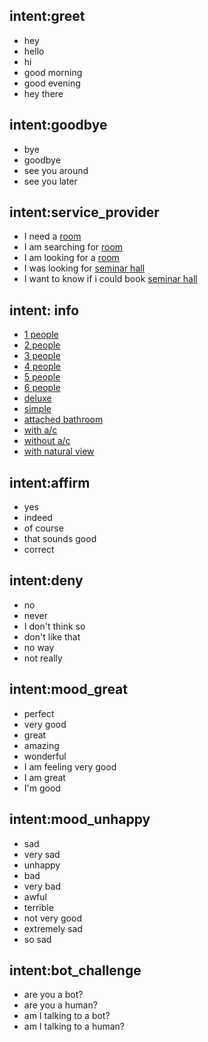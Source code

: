 ## intent:greet
- hey
- hello
- hi
- good morning
- good evening
- hey there

## intent:goodbye
- bye
- goodbye
- see you around
- see you later

## intent:service_provider
- I need a [room](facility_type)
- I am searching for [room](facility_type)
- I am looking for a [room](facility_type)
- I was looking for [seminar hall](facility_type)
- I want to know if i could book [seminar hall](facility_type) 

## intent: info
- [1 people](number_of_person)
- [2 people](number_of_person)
- [3 people](number_of_person)
- [4 people](number_of_person)
- [5 people](number_of_person)
- [6 people](number_of_person)
- [deluxe](room_type)
- [simple](room_type)
- [attached bathroom](room_type)
- [with a/c](room_type)
- [without a/c](room_type)
- [with natural view](room_type)


## intent:affirm
- yes
- indeed
- of course
- that sounds good
- correct

## intent:deny
- no
- never
- I don't think so
- don't like that
- no way
- not really

## intent:mood_great
- perfect
- very good
- great
- amazing
- wonderful
- I am feeling very good
- I am great
- I'm good

## intent:mood_unhappy
- sad
- very sad
- unhappy
- bad
- very bad
- awful
- terrible
- not very good
- extremely sad
- so sad

## intent:bot_challenge
- are you a bot?
- are you a human?
- am I talking to a bot?
- am I talking to a human?
